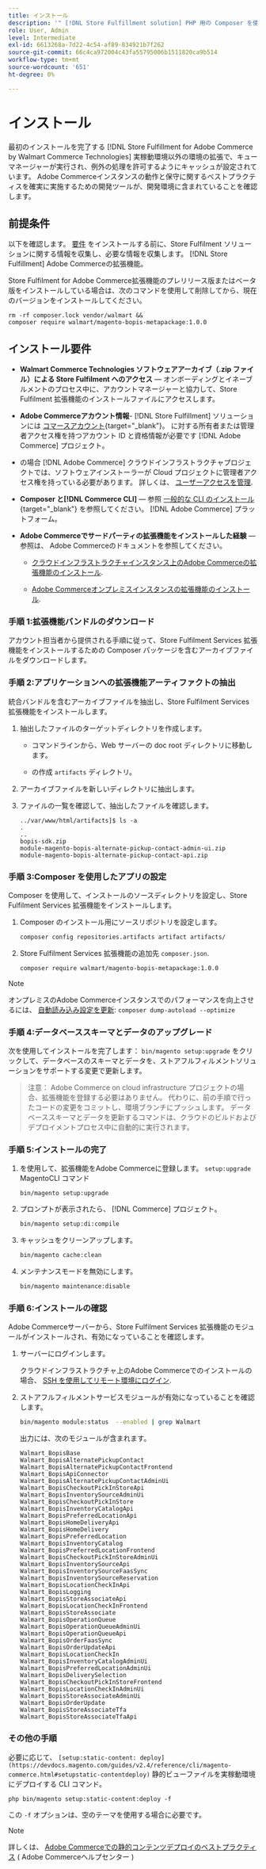 ```yaml
---
title: インストール
description: '" [!DNL Store Fulfillment solution] PHP 用の Composer を使用するAdobe Commerceストアフロントの場合。"'
role: User, Admin
level: Intermediate
exl-id: 6613268a-7d22-4c54-af89-834921b7f262
source-git-commit: 66c4ca972004c43fa55795006b1511820ca9b514
workflow-type: tm+mt
source-wordcount: '651'
ht-degree: 0%

---
```



# インストール

最初のインストールを完了する [!DNL Store Fulfillment for Adobe Commerce by Walmart Commerce Technologies] 実稼動環境以外の環境の拡張で、キューマネージャーが実行され、例外の処理を許可するようにキャッシュが設定されています。 Adobe Commerceインスタンスの動作と保守に関するベストプラクティスを確実に実施するための開発ツールが、開発環境に含まれていることを確認します。

## 前提条件

以下を確認します。 [要件](solution-requirements.md) をインストールする前に、Store Fulfilment ソリューションに関する情報を収集し、必要な情報を収集します。 [!DNL Store Fulfillment] Adobe Commerceの拡張機能。

Store Fulfilment for Adobe Commerce拡張機能のプレリリース版またはベータ版をインストールしている場合は、次のコマンドを使用して削除してから、現在のバージョンをインストールしてください。

```terminal
rm -rf composer.lock vendor/walmart &&
composer require walmart/magento-bopis-metapackage:1.0.0
```

## インストール要件

- **Walmart Commerce Technologies ソフトウェアアーカイブ（.zip ファイル）による Store Fulfilment へのアクセス** — オンボーディングとイネーブルメントのプロセス中に、アカウントマネージャーと協力して、Store Fulfilment 拡張機能のインストールファイルにアクセスします。

- **Adobe Commerceアカウント情報**- [!DNL Store Fulfillment] ソリューションには [コマースアカウント](https://docs.magento.com/user-guide/magento/magento-account.html){target=&quot;_blank&quot;}。 に対する所有者または管理者アクセス権を持つアカウント ID と資格情報が必要です [!DNL Adobe Commerce] プロジェクト。

- の場合 [!DNL Adobe Commerce] クラウドインフラストラクチャプロジェクトでは、ソフトウェアインストーラーが Cloud プロジェクトに管理者アクセス権を持っている必要があります。 詳しくは、 [ユーザーアクセスを管理](https://devdocs.magento.com/cloud/project/user-admin.html).

- **Composer と[!DNL Commerce CLI]** — 参照 [一般的な CLI のインストール](https://devdocs.magento.com/extensions/install/){target=&quot;_blank&quot;} を参照してください。 [!DNL Adobe Commerce] プラットフォーム。

- **Adobe Commerceでサードパーティの拡張機能をインストールした経験** — 参照は、 Adobe Commerceのドキュメントを参照してください。

   - [クラウドインフラストラクチャインスタンス上のAdobe Commerceの拡張機能のインストール](https://devdocs.magento.com/cloud/howtos/install-components.html#install-an-extension).

   - [Adobe Commerceオンプレミスインスタンスの拡張機能のインストール](https://devdocs.magento.com/extensions/install/).

### 手順 1:拡張機能バンドルのダウンロード

アカウント担当者から提供される手順に従って、Store Fulfilment Services 拡張機能をインストールするための Composer パッケージを含むアーカイブファイルをダウンロードします。

### 手順 2:アプリケーションへの拡張機能アーティファクトの抽出

統合バンドルを含むアーカイブファイルを抽出し、Store Fulfilment Services 拡張機能をインストールします。

1. 抽出したファイルのターゲットディレクトリを作成します。

   - コマンドラインから、Web サーバーの doc root ディレクトリに移動します。

   - の作成 `artifacts` ディレクトリ。

1. アーカイブファイルを新しいディレクトリに抽出します。

1. ファイルの一覧を確認して、抽出したファイルを確認します。

   ```
   ../var/www/html/artifacts]$ ls -a
   .
   ..
   bopis-sdk.zip
   module-magento-bopis-alternate-pickup-contact-admin-ui.zip
   module-magento-bopis-alternate-pickup-contact-api.zip
   ```

### 手順 3:Composer を使用したアプリの設定

Composer を使用して、インストールのソースディレクトリを設定し、Store Fulfilment Services 拡張機能をインストールします。

1. Composer のインストール用にソースリポジトリを設定します。

   ```bash
   composer config repositories.artifacts artifact artifacts/
   ```

1. Store Fulfilment Services 拡張機能の追加先 `composer.json`.

   ```bash
   composer require walmart/magento-bopis-metapackage:1.0.0
   ```

>[!NOTE]
>
>オンプレミスのAdobe Commerceインスタンスでのパフォーマンスを向上させるには、 [自動読み込み設定を更新](https://experienceleague.adobe.com/docs/commerce-operations/performance-best-practices/deployment-flow.html#update-the-autoloader): `composer dump-autoload --optimize`

### 手順 4:データベーススキーマとデータのアップグレード

次を使用してインストールを完了します： `bin/magento setup:upgrade` をクリックして、データベースのスキーマとデータを、ストアフルフィルメントソリューションをサポートする変更で更新します。

>注意：
>Adobe Commerce on cloud infrastructure プロジェクトの場合、拡張機能を登録する必要はありません。 代わりに、前の手順で行ったコードの変更をコミットし、環境ブランチにプッシュします。 データベーススキーマとデータを更新するコマンドは、クラウドのビルドおよびデプロイメントプロセス中に自動的に実行されます。

### 手順 5:インストールの完了

1. を使用して、拡張機能をAdobe Commerceに登録します。 `setup:upgrade` MagentoCLI コマンド

   ```terminal
   bin/magento setup:upgrade
   ```

1. プロンプトが表示されたら、 [!DNL Commerce] プロジェクト。

   ```bash
   bin/magento setup:di:compile
   ```

1. キャッシュをクリーンアップします。

   ```bash
   bin/magento cache:clean
   ```

1. メンテナンスモードを無効にします。

   ```bash
   bin/magento maintenance:disable
   ```

### 手順 6:インストールの確認

Adobe Commerceサーバーから、Store Fulfilment Services 拡張機能のモジュールがインストールされ、有効になっていることを確認します。

1. サーバーにログインします。

   クラウドインフラストラクチャ上のAdobe Commerceでのインストールの場合、 [SSH を使用してリモート環境にログイン](https://devdocs.magento.com/cloud/env/environments-ssh.html#ssh).

1. ストアフルフィルメントサービスモジュールが有効になっていることを確認します。

   ```bash
   bin/magento module:status  --enabled | grep Walmart
   ```

   出力には、次のモジュールが含まれます。

   ```
   Walmart_BopisBase
   Walmart_BopisAlternatePickupContact
   Walmart_BopisAlternatePickupContactFrontend
   Walmart_BopisApiConnector
   Walmart_BopisAlternatePickupContactAdminUi
   Walmart_BopisCheckoutPickInStoreApi
   Walmart_BopisInventorySourceAdminUi
   Walmart_BopisCheckoutPickInStore
   Walmart_BopisInventoryCatalogApi
   Walmart_BopisPreferredLocationApi
   Walmart_BopisHomeDeliveryApi
   Walmart_BopisHomeDelivery
   Walmart_BopisPreferredLocation
   Walmart_BopisInventoryCatalog
   Walmart_BopisPreferredLocationFrontend
   Walmart_BopisCheckoutPickInStoreAdminUi
   Walmart_BopisInventorySourceApi
   Walmart_BopisInventorySourceFaasSync
   Walmart_BopisInventorySourceReservation
   Walmart_BopisLocationCheckInApi
   Walmart_BopisLogging
   Walmart_BopisStoreAssociateApi
   Walmart_BopisLocationCheckInFrontend
   Walmart_BopisStoreAssociate
   Walmart_BopisOperationQueue
   Walmart_BopisOperationQueueAdminUi
   Walmart_BopisOperationQueueApi
   Walmart_BopisOrderFaasSync
   Walmart_BopisOrderUpdateApi
   Walmart_BopisLocationCheckIn
   Walmart_BopisInventoryCatalogAdminUi
   Walmart_BopisPreferredLocationAdminUi
   Walmart_BopisDeliverySelection
   Walmart_BopisCheckoutPickInStoreFrontend
   Walmart_BopisLocationCheckInAdminUi
   Walmart_BopisStoreAssociateAdminUi
   Walmart_BopisOrderUpdate
   Walmart_BopisStoreAssociateTfa
   Walmart_BopisStoreAssociateTfaApi
   ```

### その他の手順

必要に応じて、 `[setup:static-content: deploy](https://devdocs.magento.com/guides/v2.4/reference/cli/magento-commerce.html#setupstatic-contentdeploy)` 静的ビューファイルを実稼動環境にデプロイする CLI コマンド。

```terminal
php bin/magento setup:static-content:deploy -f
```

この `-f` オプションは、空のテーマを使用する場合に必要です。

>[!NOTE]
>
>詳しくは、 [Adobe Commerceでの静的コンテンツデプロイのベストプラクティス](https://support.magento.com/hc/en-us/articles/360031624091) ( Adobe Commerceヘルプセンター )
